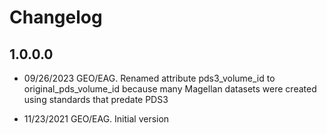 # Changelog

## 1.0.0.0
- 09/26/2023 GEO/EAG. Renamed attribute pds3_volume_id to original_pds_volume_id because many
    Magellan datasets were created using standards that predate PDS3

- 11/23/2021 GEO/EAG. Initial version
